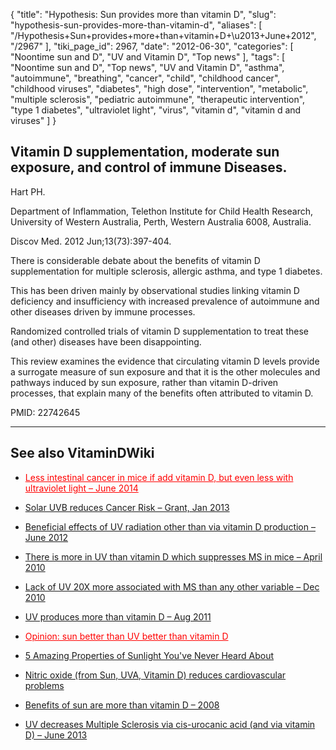 {
    "title": "Hypothesis: Sun provides more than vitamin D",
    "slug": "hypothesis-sun-provides-more-than-vitamin-d",
    "aliases": [
        "/Hypothesis+Sun+provides+more+than+vitamin+D+\u2013+June+2012",
        "/2967"
    ],
    "tiki_page_id": 2967,
    "date": "2012-06-30",
    "categories": [
        "Noontime sun and D",
        "UV and Vitamin D",
        "Top news"
    ],
    "tags": [
        "Noontime sun and D",
        "Top news",
        "UV and Vitamin D",
        "asthma",
        "autoimmune",
        "breathing",
        "cancer",
        "child",
        "childhood cancer",
        "childhood viruses",
        "diabetes",
        "high dose",
        "intervention",
        "metabolic",
        "multiple sclerosis",
        "pediatric autoimmune",
        "therapeutic intervention",
        "type 1 diabetes",
        "ultraviolet light",
        "virus",
        "vitamin d",
        "vitamin d and viruses"
    ]
}


## Vitamin D supplementation, moderate sun exposure, and control of immune Diseases.

Hart PH.

Department of Inflammation, Telethon Institute for Child Health Research, University of Western Australia, Perth, Western Australia 6008, Australia.

Discov Med. 2012 Jun;13(73):397-404.

There is considerable debate about the benefits of vitamin D supplementation for multiple sclerosis, allergic asthma, and type 1 diabetes. 

This has been driven mainly by observational studies linking vitamin D deficiency and insufficiency with increased prevalence of autoimmune and other diseases driven by immune processes. 

Randomized controlled trials of vitamin D supplementation to treat these (and other) diseases have been disappointing. 

This review examines the evidence that circulating vitamin D levels provide a surrogate measure of sun exposure and that it is the other molecules and pathways induced by sun exposure, rather than vitamin D-driven processes, that explain many of the benefits often attributed to vitamin D.

PMID: 22742645

- - - - - - - - - - - - - - - - - 

## See also VitaminDWiki

* <a href="/posts/less-intestinal-cancer-in-mice-if-add-vitamin-d-but-even-less-with-ultraviolet-light" style="color: red; text-decoration: underline;" title="This post/category does not exist yet: Less intestinal cancer in mice if add vitamin D, but even less with ultraviolet light – June 2014">Less intestinal cancer in mice if add vitamin D, but even less with ultraviolet light – June 2014</a>

* [Solar UVB reduces Cancer Risk – Grant, Jan 2013](/posts/solar-uvb-reduces-cancer-risk-grant)

* [Beneficial effects of UV radiation other than via vitamin D production – June 2012](/posts/beneficial-effects-of-uv-radiation-other-than-via-vitamin-d-production)

* [There is more in UV than vitamin D which suppresses MS in mice – April 2010](/posts/there-is-more-in-uv-than-vitamin-d-which-suppresses-ms-in-mice)

* [Lack of UV 20X more associated with MS than any other variable – Dec 2010](/posts/lack-of-uv-20x-more-associated-with-ms-than-any-other-variable)

* [UV produces more than vitamin D – Aug 2011](/posts/uv-produces-more-than-vitamin-d)

* <a href="/posts/opinion-sun-better-than-uv-better-than-vitamin-d" style="color: red; text-decoration: underline;" title="This link has an unknown page_id: 747">Opinion: sun better than UV better than vitamin D</a>

* [5 Amazing Properties of Sunlight You've Never Heard About](/posts/5-amazing-properties-of-sunlight-youve-never-heard-about) 

* [Nitric oxide (from Sun, UVA, Vitamin D) reduces cardiovascular problems](/posts/nitric-oxide-from-sun-uva-vitamin-d-reduces-cardiovascular-problems)

* [Benefits of sun are more than vitamin D – 2008](/posts/benefits-of-sun-are-more-than-vitamin-d-2008)

* [UV decreases Multiple Sclerosis via cis-urocanic acid (and via vitamin D) – June 2013](/posts/uv-decreases-multiple-sclerosis-via-cis-urocanic-acid-and-via-vitamin-d)